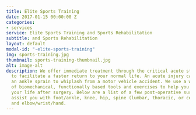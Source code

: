 ```yaml
---
title: Elite Sports Training
date: 2017-01-15 00:00:00 Z
categories:
- services
service: Elite Sports Training and Sports Rehabilitation
subtitle: and Sports Rehabilitation
layout: default
modal-id: "-elite-sports-training"
img: sports-training.jpg
thumbnail: sports-training-thumbnail.jpg
alt: image-alt
description: We offer immediate treatment through the critical acute stage of injuries
  to facilitate a faster return to your normal life. An acute injury can range from
  an ankle sprain to whiplash from a motor vehicle accident. We use a wide variety
  of biomechanical, functionally based tools and exercises to help you get back to
  your life after surgery. Below are a list of a few post-operative surgeries we can
  assist you with foot/ankle, knee, hip, spine (lumbar, thoracic, or cervical), shoulder,
  and elbow/wrist/hand.
---
```

